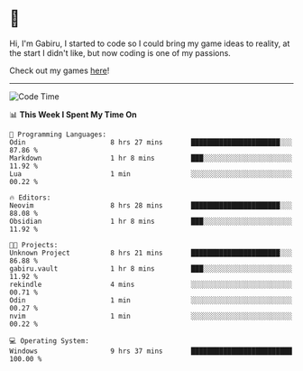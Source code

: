 # 🐀

Hi, I'm Gabiru, I started to code so I could bring my game ideas to reality, at the start I didn't like, but now coding is one of my passions.

Check out my games [here](https://gabiru.art/projetos/)!

---

<!--START_SECTION:waka-->
![Code Time](http://img.shields.io/badge/Code%20Time-581%20hrs%2034%20mins-blue)

📊 **This Week I Spent My Time On** 

```text
💬 Programming Languages: 
Odin                     8 hrs 27 mins       ██████████████████████░░░   87.86 % 
Markdown                 1 hr 8 mins         ███░░░░░░░░░░░░░░░░░░░░░░   11.92 % 
Lua                      1 min               ░░░░░░░░░░░░░░░░░░░░░░░░░   00.22 % 

🔥 Editors: 
Neovim                   8 hrs 28 mins       ██████████████████████░░░   88.08 % 
Obsidian                 1 hr 8 mins         ███░░░░░░░░░░░░░░░░░░░░░░   11.92 % 

🐱‍💻 Projects: 
Unknown Project          8 hrs 21 mins       ██████████████████████░░░   86.88 % 
gabiru.vault             1 hr 8 mins         ███░░░░░░░░░░░░░░░░░░░░░░   11.92 % 
rekindle                 4 mins              ░░░░░░░░░░░░░░░░░░░░░░░░░   00.71 % 
Odin                     1 min               ░░░░░░░░░░░░░░░░░░░░░░░░░   00.27 % 
nvim                     1 min               ░░░░░░░░░░░░░░░░░░░░░░░░░   00.22 % 

💻 Operating System: 
Windows                  9 hrs 37 mins       █████████████████████████   100.00 % 
```


<!--END_SECTION:waka-->
